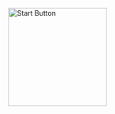 

<a href="https://matheusfillipe-0.github.io/WebSite-Pessoal/PROJETO%20Av2%20(concluído)/index.html
">
    <img src="https://i.postimg.cc/cHWwKDbM/Pngtree-tech-style-click-start-button-5625458.png" 
         alt="Start Button" 
         style="
        display: flex;
        justify-content: center;   
        width: 200px;
        height: 200px;">
</a>

